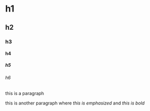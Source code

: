# h1
## h2
### h3
#### h4
##### h5
###### h6

this is a paragraph

this is another paragraph where *this is emphasized* and _this is bold_
